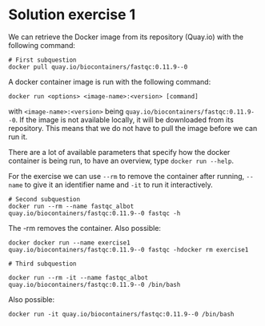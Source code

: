 # Solution exercise 1

We can retrieve the Docker image from its repository (Quay.io) with the following command: 

```
# First subquestion
docker pull quay.io/biocontainers/fastqc:0.11.9--0
```

A docker container image is run with the following command:
```
docker run <options> <image-name>:<version> [command] 
```
with `<image-name>:<version>` being `quay.io/biocontainers/fastqc:0.11.9--0`. If the image is not available locally, it will be downloaded from its repository. This means that we do not have to pull the image before we can run it. 

There are a lot of available parameters that specify how the docker container is being run, to have an overview, type `docker run --help`. 

For the exercise we can use `--rm` to remove the container after running, `--name` to give it an identifier name and `-it` to run it interactively. 

```
# Second subquestion
docker run --rm --name fastqc_albot quay.io/biocontainers/fastqc:0.11.9--0 fastqc -h
```
The -rm removes the container.
Also possible:
```
docker docker run --name exercise1 quay.io/biocontainers/fastqc:0.11.9--0 fastqc -hdocker rm exercise1

# Third subquestion

docker run --rm -it --name fastqc_albot quay.io/biocontainers/fastqc:0.11.9--0 /bin/bash
```
Also possible:
```
docker run -it quay.io/biocontainers/fastqc:0.11.9--0 /bin/bash
```

